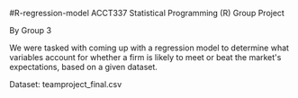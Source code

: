 #R-regression-model
ACCT337 Statistical Programming (R) Group Project  
  
By Group 3  
  
We were tasked with coming up with a regression model to determine what variables account for whether a firm is likely to meet or beat the market's expectations, based on a given dataset.  
  
Dataset: teamproject_final.csv  
